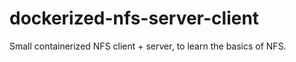 # dockerized-nfs-server-client
Small containerized NFS client + server, to learn the basics of NFS.
